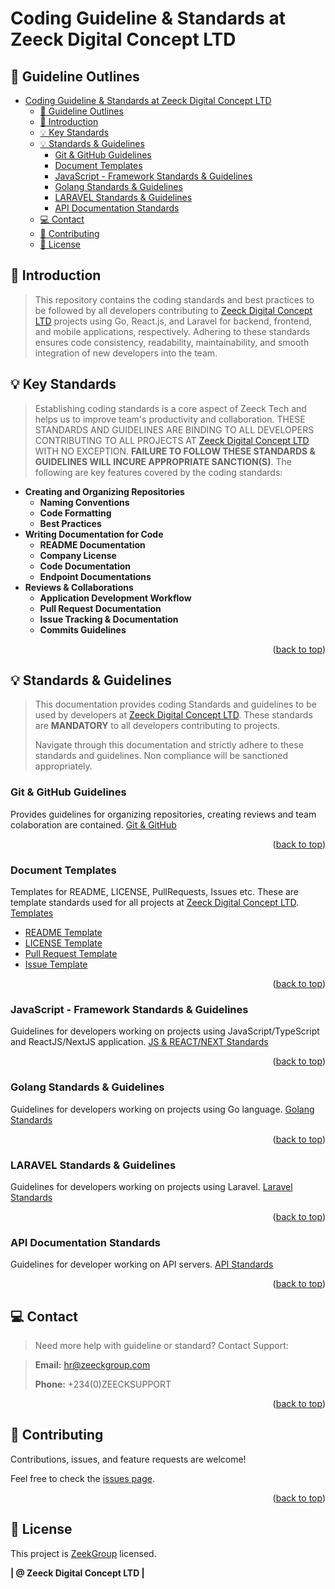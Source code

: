 # Coding Guideline & Standards at Zeeck Digital Concept LTD <a name="readme-top"></a>

## 📗 Guideline Outlines

- [Coding Guideline \& Standards at Zeeck Digital Concept LTD ](#coding-guideline--standards-at-zeeck-digital-concept-ltd-)
  - [📗 Guideline Outlines](#-guideline-outlines)
  - [📖 Introduction ](#-introduction-)
  - [💡 Key Standards ](#-key-standards-)
  - [💡 Standards \& Guidelines ](#-standards--guidelines-)
    - [Git \& GitHub Guidelines ](#git--github-guidelines-)
    - [Document Templates ](#document-templates-)
    - [JavaScript - Framework Standards \& Guidelines ](#javascript---framework-standards--guidelines-)
    - [Golang Standards \& Guidelines ](#golang-standards--guidelines-)
    - [LARAVEL Standards \& Guidelines ](#laravel-standards--guidelines-)
    - [API Documentation Standards ](#api-documentation-standards-)
  - [💻 Contact ](#-contact-)
  - [🤝 Contributing ](#-contributing-)
  - [📝 License ](#-license-)

## 📖 Introduction <a name="introduction"></a>

> This repository contains the coding standards and best practices to be followed by all developers contributing to [Zeeck Digital Concept LTD](https://zeeckgroup.com/) projects using Go, React.js, and Laravel for backend, frontend, and mobile applications, respectively. Adhering to these standards ensures code consistency, readability, maintainability, and smooth integration of new developers into the team.

## 💡 Key Standards <a name="key-features"></a>

> Establishing coding standards is a core aspect of Zeeck Tech and helps us to improve team's productivity and collaboration. THESE STANDARDS AND GUIDELINES ARE BINDING TO ALL DEVELOPERS CONTRIBUTING TO ALL PROJECTS AT [Zeeck Digital Concept LTD](https://zeeckgroup.com/) WITH NO EXCEPTION. **FAILURE TO FOLLOW THESE STANDARDS & GUIDELINES WILL INCURE APPROPRIATE SANCTION(S)**. The following are key features covered by the coding standards:

- **Creating and Organizing Repositories**
  - **Naming Conventions**
  - **Code Formatting**
  - **Best Practices**
- **Writing Documentation for Code**
  - **README Documentation**
  - **Company License**
  - **Code Documentation**
  - **Endpoint Documentations**
- **Reviews & Collaborations**
  - **Application Development Workflow**
  - **Pull Request Documentation**
  - **Issue Tracking & Documentation**
  - **Commits Guidelines**

<p align="right">(<a href="#readme-top">back to top</a>)</p>

## 💡 Standards & Guidelines <a name="standards--guidelines"></a>

> This documentation provides coding Standards and guidelines to be used by developers at [Zeeck Digital Concept LTD](https://zeeckgroup.com/). These standards are **MANDATORY** to all developers contributing to projects.
>
> Navigate through this documentation and strictly adhere to these standards and guidelines. Non compliance will be sanctioned appropriately.

### Git & GitHub Guidelines <a name="git--github-guidelines"></a>

Provides guidelines for organizing repositories, creating reviews and team colaboration are contained. [Git & GitHub](./GUIDELINES/GIT_SPEC.md)

<p align="right">(<a href="#readme-top">back to top</a>)</p>

### Document Templates <a name="document-templates"></a>

Templates for README, LICENSE, PullRequests, Issues etc. These are template standards used for all projects at [Zeeck Digital Concept LTD](https://zeeckgroup.com/). [Templates](./TEMPLATES/)

- [README Template](./TEMPLATES/README.md)
- [LICENSE Template](./TEMPLATES/LICENSE)
- [Pull Request Template](./TEMPLATES/PULL_REQUEST.md)
- [Issue Template](./TEMPLATES/ISSUE.md)

<p align="right">(<a href="#readme-top">back to top</a>)</p>

### JavaScript - Framework Standards & Guidelines <a name="javascript---framework-standards--guidelines"></a>

Guidelines for developers working on projects using JavaScript/TypeScript and ReactJS/NextJS application. [JS & REACT/NEXT Standards](./STANDARDS/JS/JS_SPEC.md)

<p align="right">(<a href="#readme-top">back to top</a>)</p>

### Golang Standards & Guidelines <a name="golang-framework-standards--guidelines"></a>

Guidelines for developers working on projects using Go language. [Golang Standards](./STANDARDS/GO/GO_SPEC.md)

<p align="right">(<a href="#readme-top">back to top</a>)</p>

### LARAVEL Standards & Guidelines <a name="laravel-standards--guidelines"></a>

Guidelines for developers working on projects using Laravel. [Laravel Standards](./STANDARDS/LARAVEL/)

<p align="right">(<a href="#readme-top">back to top</a>)</p>

### API Documentation Standards <a name="api-documentation-standards--guidelines"></a>

Guidelines for developer working on API servers. [API Standards](./STANDARDS/API/)

<p align="right">(<a href="#readme-top">back to top</a>)</p>

## 💻 Contact <a name="contact"></a>

> Need more help with guideline or standard? Contact Support:

> **Email:** hr@zeeckgroup.com
>
> **Phone:** +234(0)ZEECKSUPPORT

<p align="right">(<a href="#readme-top">back to top</a>)</p>

## 🤝 Contributing <a name="contributing"></a>

Contributions, issues, and feature requests are welcome!

Feel free to check the [issues page](../../issues/).

<p align="right">(<a href="#readme-top">back to top</a>)</p>

## 📝 License <a name="license"></a>

This project is [ZeekGroup](./LICENSE) licensed.

**| @ Zeeck Digital Concept LTD |**
